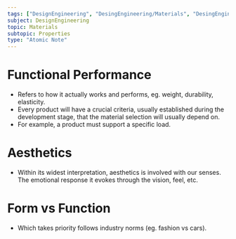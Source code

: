 ```yaml
---
tags: ["DesignEngineering", "DesingEngineering/Materials", "DesingEngineering/Materials/Properties"]
subject: DesignEngineering
topic: Materials
subtopic: Properties
type: "Atomic Note"
---
```


# Functional Performance
- Refers to how it actually works and performs, eg. weight, durability, elasticity.
- Every product will have a crucial criteria, usually established during the development stage, that the material selection will usually depend on.
- For example, a product must support a specific load.

# Aesthetics
- Within its widest interpretation, aesthetics is involved with our senses. The emotional response it evokes through the vision, feel, etc.

# Form vs Function
- Which takes priority follows industry norms (eg. fashion vs cars).